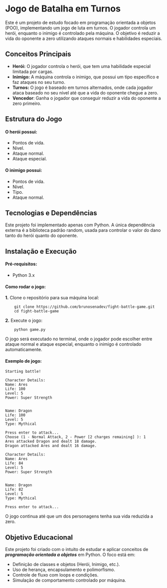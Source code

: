 
# Jogo de Batalha em Turnos

Este é um projeto de estudo focado em programação orientada a objetos (POO), implementando um jogo de luta em turnos. O jogador controla um herói, enquanto o inimigo é controlado pela máquina. O objetivo é reduzir a vida do oponente a zero utilizando ataques normais e habilidades especiais.

## Conceitos Principais

- **Herói:** O jogador controla o herói, que tem uma habilidade especial limitada por cargas.
- **Inimigo:** A máquina controla o inimigo, que possui um tipo específico e faz ataques no seu turno.
- **Turnos:** O jogo é baseado em turnos alternados, onde cada jogador ataca baseado no seu nível até que a vida do oponente chegue a zero.
- **Vencedor**: Ganha o jogador que conseguir reduzir a vida do oponente a zero primeiro.
## Estrutura do Jogo

#### O herói possui:
- Pontos de vida.
- Nível.
- Ataque normal.
- Ataque especial.

#### O inimigo possui:
- Pontos de vida.
- Nível.
- Tipo.
- Ataque normal.

## Tecnologias e Dependências

Este projeto foi implementado apenas com Python. A única dependência externa é a biblioteca padrão random, usada para controlar o valor do dano tanto do herói quanto do oponente.
## Instalação e Execução

#### Pré-requisitos:
- Python 3.x

#### Como rodar o jogo:

**1.** Clone o repositório para sua máquina local:
```
    git clone https://github.com/brunosenadev/fight-battle-game.git
    cd fight-battle-game
```
**2.** Execute o jogo:
```
    python game.py
```

O jogo será executado no terminal, onde o jogador pode escolher entre ataque normal e ataque especial, enquanto o inimigo é controlado automaticamente.

#### Exemplo de jogo:
```
Starting battle!

Character Details:
Name: Ares
Life: 100
Level: 5
Power: Super Strength


Name: Dragon
Life: 100
Level: 5
Type: Mythical

Press enter to attack...
Choose (1 - Normal Attack, 2 - Power [2 charges remaining] ): 1
Ares attacked Dragon and dealt 18 damage.
Dragon attacked Ares and dealt 16 damage.

Character Details:
Name: Ares
Life: 84
Level: 5
Power: Super Strength


Name: Dragon
Life: 82
Level: 5
Type: Mythical

Press enter to attack...
```
O jogo continua até que um dos personagens tenha sua vida reduzida a zero.
## Objetivo Educacional

Este projeto foi criado com o intuito de estudar e aplicar conceitos de ***programação orientada a objetos*** em Python. O foco está em:

- Definição de classes e objetos (Herói, Inimigo, etc.).
- Uso de herança, encapsulamento e polimorfismo.
- Controle de fluxo com loops e condições.
- Simulação de comportamento controlado por máquina.
